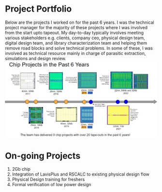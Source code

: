 # Project Portfolio
Below are the projects I worked on for the past 6 years. I was the technical project manager for the majority of these projects where I was involved from the start upto tapeout. My day-to-day typically involves meeting various stakeholders e.g. clients, company ceo, physical design team, digital design team, and library characterization team and helping them remove road blocks and solve technical problems. 
In some of these, I was involved as technical resource mainly in charge of parasitic extraction, simulations and design review.
![](20230426090738.png)

# On-going Projects
1. 2Gb chip
2. Integration of LavisPlus and RSCALC to existing physical design flow
3. Physical Design training for freshers
4. Formal verification of low power design